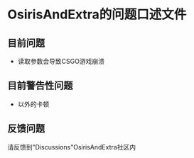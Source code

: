 # OsirisAndExtra的问题口述文件
## 目前问题
- 读取参数会导致CSGO游戏崩溃
## 目前警告性问题
- 以外的卡顿
## 反馈问题
请反馈到"Discussions"OsirisAndExtra社区内

